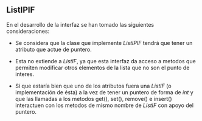 ## ListIPIF

En el desarrollo de la interfaz se han tomado las siguientes consideraciones:

- Se considera que la clase que implemente *ListIPIF* tendrá que tener un atributo que actue de puntero.

- Esta no extiende a *ListIF*, ya que esta interfaz da acceso a metodos que permiten modificar otros elementos de la lista que no son el punto de interes.

- Sí que estaría bien que uno de los atributos fuera una *ListIF* (o implementación de ésta) a la vez de tener un puntero de forma de *int* y que las llamadas a los metodos get(), set(), remove() e insert() interactuen con los metodos de mismo nombre de *ListIF* con apoyo del puntero.